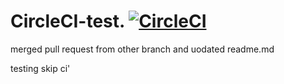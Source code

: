 # CircleCI-test.   [![CircleCI](https://dl.circleci.com/status-badge/img/gh/Dhruvohra/CircleCI-test/tree/main.svg?style=svg)](https://dl.circleci.com/status-badge/redirect/gh/Dhruvohra/CircleCI-test/tree/main)



merged pull request from other branch and uodated readme.md



testing skip ci'

